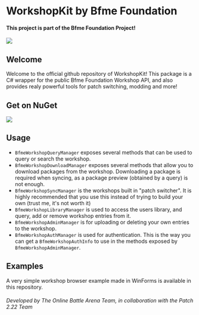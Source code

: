 # WorkshopKit by Bfme Foundation
#### This project is part of the Bfme Foundation Project!
<a href="https://github.com/MarcellVokk/bfme-foundation-project">
    <img src="https://img.shields.io/badge/GitHub-Foundation Project-lime"/>
</a>

## Welcome
Welcome to the official github repository of WorkshopKit!
This package is a C# wrapper for the public Bfme Foundation Workshop API, and also provides realy powerful tools for patch switching, modding and more!

## Get on NuGet
<a href="https://www.nuget.org/packages/BfmeFoundationProject.WorkshopKit">
   <img src="https://img.shields.io/nuget/v/BfmeFoundationProject.WorkshopKit"/>
</a>

## Usage
- `BfmeWorkshopQueryManager` exposes several methods that can be used to query or search the workshop.
- `BfmeWorkshopDownloadManager` exposes several methods that allow you to download packages from the workshop. Downloading a package is required when syncing, as a package preview (obtained by a query) is not enough.
- `BfmeWorkshopSyncManager` is the workshops built in "patch switcher". It is highly recommended that you use this instead of trying to build your own (trust me, it's not worth it)
- `BfmeWorkshopLibraryManager` is used to access the users library, and query, add or remove workshop entries from it.
- `BfmeWorkshopAdminManager` is for uploading or deleting your own entries to the workshop.
- `BfmeWorkshopAuthManager` is used for authentication. This is the way you can get a `BfmeWorkshopAuthInfo` to use in the methods exposed by `BfmeWorkshopAdminManager`.

## Examples
A very simple workshop browser example made in WinForms is available in this repository.

###### Developed by The Online Battle Arena Team, in collaboration with the Patch 2.22 Team
